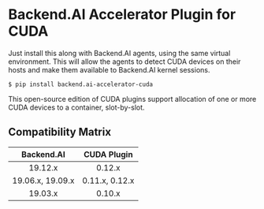 Backend.AI Accelerator Plugin for CUDA
======================================

Just install this along with Backend.AI agents, using the same virtual environment.
This will allow the agents to detect CUDA devices on their hosts and make them
available to Backend.AI kernel sessions.

```console
$ pip install backend.ai-accelerator-cuda
```

This open-source edition of CUDA plugins support allocation of one or more CUDA
devices to a container, slot-by-slot.

Compatibility Matrix
--------------------

|     Backend.AI      |    CUDA Plugin   |
|:-------------------:|:----------------:|
|  19.12.x            |  0.12.x          |
|  19.06.x, 19.09.x   |  0.11.x, 0.12.x  |
|  19.03.x            |  0.10.x          |
